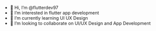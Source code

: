 - 👋 Hi, I’m @flutterdev97
- 👀 I’m interested in flutter app development
- 🌱 I’m currently learning UI UX Design
- 💞️ I’m looking to collaborate on UI/UX Design and App Development

<!---
FlutterDev97 is a ✨ special ✨ repository because its `README.md` (this file) appears on your GitHub profile.
You can click the Preview link to take a look at your changes.
--->
